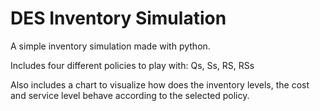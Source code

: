 DES Inventory Simulation
========================

A simple inventory simulation made with python.

Includes four different policies to play with: 
Qs, Ss, RS, RSs

Also includes a chart to visualize how does the inventory levels, the cost and service level behave according 
to the selected policy.



